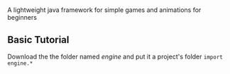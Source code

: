 # 
A lightweight java framework for simple games and animations for beginners 
## Basic Tutorial
Download the the folder named *engine* and put it a project's folder 
`import engine.*`